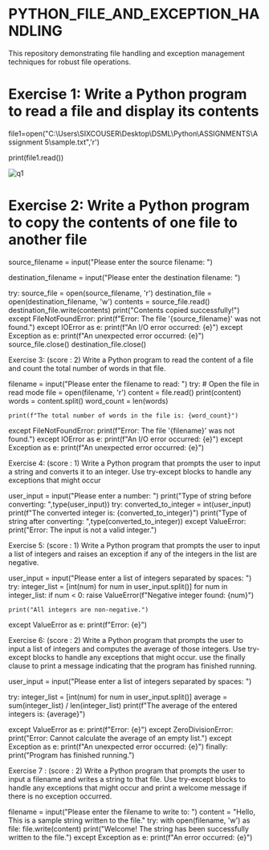 # PYTHON_FILE_AND_EXCEPTION_HANDLING
This repository demonstrating file handling and exception management techniques for robust file operations.

# Exercise 1: Write a Python program to read a file and display its contents

file1=open("C:\\Users\\SIXCOUSER\\Desktop\\DSML\\Python\\ASSIGNMENTS\\Assignment 5\\sample.txt",'r')

print(file1.read())

![q1](https://github.com/user-attachments/assets/5da9155c-846f-4a29-b882-109c86cfd7e5)

# Exercise 2: Write a Python program to copy the contents of one file to another file

source_filename = input("Please enter the source filename: ")

destination_filename = input("Please enter the destination filename: ")

try:
    source_file =  open(source_filename, 'r')
    destination_file = open(destination_filename, 'w')
    contents = source_file.read()
    destination_file.write(contents)
    print("Contents copied successfully!")
except FileNotFoundError:
    print(f"Error: The file '{source_filename}' was not found.")
except IOError as e:
    print(f"An I/O error occurred: {e}")
except Exception as e:
    print(f"An unexpected error occurred: {e}")
source_file.close()
destination_file.close()

Exercise 3: (score : 2) Write a Python program to read the content of a file and count the total number of words in that file.

filename = input("Please enter the filename to read: ")
try:
    # Open the file in read mode
    file = open(filename, 'r')
    content = file.read()
    print(content)
    words = content.split()
    word_count = len(words)

    print(f"The total number of words in the file is: {word_count}")

except FileNotFoundError:
    print(f"Error: The file '{filename}' was not found.")
except IOError as e:
    print(f"An I/O error occurred: {e}")
except Exception as e:
    print(f"An unexpected error occurred: {e}")

Exercise 4: (score : 1) Write a Python program that prompts the user to input a string and converts it to an integer.
Use try-except blocks to handle any exceptions that might occur

user_input = input("Please enter a number: ")
print("Type of string before converting: ",type(user_input))
try:
    converted_to_integer = int(user_input)
    print(f"The converted integer is: {converted_to_integer}")
    print("Type of string after converting: ",type(converted_to_integer))
except ValueError:
    print("Error: The input is not a valid integer.")


Exercise 5: (score : 1) Write a Python program that prompts the user to input a list of integers and
raises an exception if any of the integers in the list are negative.

user_input = input("Please enter a list of integers separated by spaces: ")
try:
    integer_list = [int(num) for num in user_input.split()]
    for num in integer_list:
        if num < 0:
            raise ValueError(f"Negative integer found: {num}")

    print("All integers are non-negative.")
except ValueError as e:
    print(f"Error: {e}")


Exercise 6: (score : 2) Write a Python program that prompts the user to input a list of integers and computes the average of those integers.
Use try-except blocks to handle any exceptions that might occur.
use the finally clause to print a message indicating that the program has finished running.

user_input = input("Please enter a list of integers separated by spaces: ")

try:
    integer_list = [int(num) for num in user_input.split()]
    average = sum(integer_list) / len(integer_list)
    print(f"The average of the entered integers is: {average}")

except ValueError as e:
    print(f"Error: {e}")
except ZeroDivisionError:
    print("Error: Cannot calculate the average of an empty list.")
except Exception as e:
    print(f"An unexpected error occurred: {e}")
finally:
    print("Program has finished running.")

Exercise 7 : (score : 2) Write a Python program that prompts the user to input a filename and writes a string to that file.
Use try-except blocks to handle any exceptions that might occur and print a welcome message if there is no exception occurred.

filename = input("Please enter the filename to write to: ")
content = "Hello, This is a sample string written to the file."
try:
    with open(filename, 'w') as file:
        file.write(content)
    print("Welcome! The string has been successfully written to the file.")
except Exception as e:
    print(f"An error occurred: {e}")




